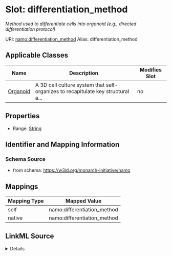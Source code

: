 

# Slot: differentiation_method 


_Method used to differentiate cells into organoid (e.g., directed differentiation protocol)_





URI: [namo:differentiation_method](https://w3id.org/monarch-initiative/namo/differentiation_method)
Alias: differentiation_method

<!-- no inheritance hierarchy -->





## Applicable Classes

| Name | Description | Modifies Slot |
| --- | --- | --- |
| [Organoid](Organoid.md) | A 3D cell culture system that self-organizes to recapitulate key structural a... |  no  |






## Properties

* Range: [String](String.md)




## Identifier and Mapping Information






### Schema Source


* from schema: https://w3id.org/monarch-initiative/namo




## Mappings

| Mapping Type | Mapped Value |
| ---  | ---  |
| self | namo:differentiation_method |
| native | namo:differentiation_method |




## LinkML Source

<details>
```yaml
name: differentiation_method
description: Method used to differentiate cells into organoid (e.g., directed differentiation
  protocol)
from_schema: https://w3id.org/monarch-initiative/namo
rank: 1000
alias: differentiation_method
owner: Organoid
domain_of:
- Organoid
range: string

```
</details>
